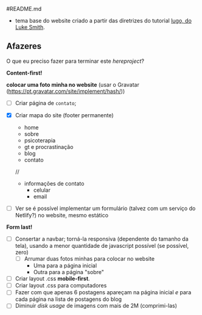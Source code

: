 #README.md

- tema base do website criado a partir das diretrizes do tutorial [lugo, do Luke Smith](https://github.com/LukeSmithxyz/lugo).

## Afazeres

O que eu preciso fazer para terminar este _hereproject_?

**Content-first!**

**colocar uma foto minha no website** (usar o Gravatar (https://pt.gravatar.com/site/implement/hash/))

- [ ] Criar página de `contato`;
- [X] Criar mapa do site (footer permanente)
	- home
	- sobre
	- psicoterapia
	- gt e procrastinação
	- blog
	- contato

	//

	- informações de contato
		- celular
		- email

- [ ] Ver se é possível implementar um formulário (talvez com um serviço do Netlify?) no website, mesmo estático

**Form last!**
- [ ] Consertar a navbar; torná-la responsiva (dependente do tamanho da tela), usando a menor quantidade de javascript possível (se possível, zero)  
	- [ ] Arrumar duas fotos minhas para colocar no website
		- Uma para a página inicial
		- Outra para a página "sobre"
- [ ] Criar layout .css **mobile-first**.
- [ ] Criar layout .css para computadores
- [ ] Fazer com que apenas 6 postagens apareçam na página inicial _e_ para cada página na lista de postagens do blog
- [ ] Diminuir _disk usage_ de imagens com mais de 2M (comprimi-las)

